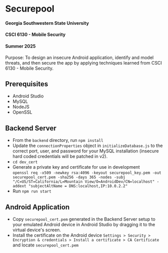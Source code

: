 # Securepool
#### Georgia Southwestern State University  
#### CSCI 6130 - Mobile Security  
#### Summer 2025  
  
Purpose: To design an insecure Android application, identify and model threats, and then secure the app by applying techniques learned from CSCI 6130 - Mobile Security.  
  
## Prerequisites  
- Android Studio  
- MySQL  
- NodeJS  
- OpenSSL  

## Backend Server  
- From the `backend` directory, run `npm install`  
- Update the `connectionProperties` object in `initializeDatabase.js` to the correct port, user, and password for your MySQL installation (insecure hard coded credentials will be patched in v2).  
- `cd dev_cert`  
- Generate a private key and certificate for use in development  
`openssl req -x509 -newkey rsa:4096 -keyout securepool_key.pem -out securepool_cert.pem -sha256 -days 365 -nodes -subj "/C=US/ST=California/L=Mountain View/O=AndroidDev/CN=localhost" -addext "subjectAltName = DNS:localhost,IP:10.0.2.2"`  
- Run `npm run start`  

## Android Application
- Copy `securepool_cert.pem` generated in the Backend Server setup to your emulated Android device in Android Studio by dragging it to the virtual device's screen.  
- Install the certificate on the Android device `Settings > Security > Encryption & credentials > Install a certificate > CA Certificate` and locate `securepool_cert.pem`  